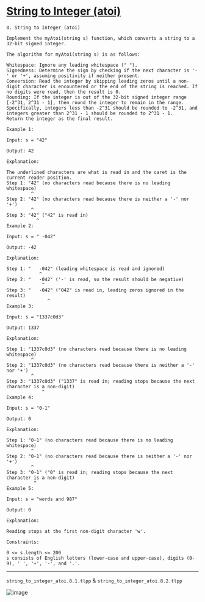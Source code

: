 # [String to Integer (atoi)](https://leetcode.com/problems/string-to-integer-atoi)

    8. String to Integer (atoi)

    Implement the myAtoi(string s) function, which converts a string to a 32-bit signed integer.

    The algorithm for myAtoi(string s) is as follows:

    Whitespace: Ignore any leading whitespace (" ").
    Signedness: Determine the sign by checking if the next character is '-' or '+', assuming positivity if neither present.
    Conversion: Read the integer by skipping leading zeros until a non-digit character is encountered or the end of the string is reached. If no digits were read, then the result is 0.
    Rounding: If the integer is out of the 32-bit signed integer range [-2^31, 2^31 - 1], then round the integer to remain in the range. Specifically, integers less than -2^31 should be rounded to -2^31, and integers greater than 2^31 - 1 should be rounded to 2^31 - 1.
    Return the integer as the final result.

    Example 1:

    Input: s = "42"

    Output: 42

    Explanation:

    The underlined characters are what is read in and the caret is the current reader position.
    Step 1: "42" (no characters read because there is no leading whitespace)
             ^
    Step 2: "42" (no characters read because there is neither a '-' nor '+')
             ^
    Step 3: "42" ("42" is read in)
               ^
    Example 2:

    Input: s = " -042"

    Output: -42

    Explanation:

    Step 1: "   -042" (leading whitespace is read and ignored)
                ^
    Step 2: "   -042" ('-' is read, so the result should be negative)
                 ^
    Step 3: "   -042" ("042" is read in, leading zeros ignored in the result)
                   ^
    Example 3:

    Input: s = "1337c0d3"

    Output: 1337

    Explanation:

    Step 1: "1337c0d3" (no characters read because there is no leading whitespace)
             ^
    Step 2: "1337c0d3" (no characters read because there is neither a '-' nor '+')
             ^
    Step 3: "1337c0d3" ("1337" is read in; reading stops because the next character is a non-digit)
                 ^
    Example 4:

    Input: s = "0-1"

    Output: 0

    Explanation:

    Step 1: "0-1" (no characters read because there is no leading whitespace)
             ^
    Step 2: "0-1" (no characters read because there is neither a '-' nor '+')
             ^
    Step 3: "0-1" ("0" is read in; reading stops because the next character is a non-digit)
              ^
    Example 5:

    Input: s = "words and 987"

    Output: 0

    Explanation:

    Reading stops at the first non-digit character 'w'.

    Constraints:

    0 <= s.length <= 200
    s consists of English letters (lower-case and upper-case), digits (0-9), ' ', '+', '-', and '.'.
---
`string_to_integer_atoi.8.1.tlpp` & `string_to_integer_atoi.8.2.tlpp`

![image](https://github.com/user-attachments/assets/38c2967b-1883-43e0-a0ce-efdf040bcbb2)
